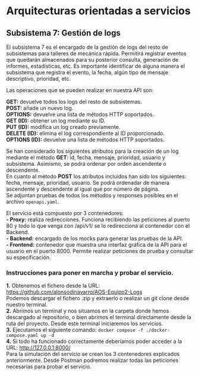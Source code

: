 # Arquitecturas orientadas a servicios
## Subsistema 7: Gestión de logs
El subsistema 7 es el encargado de la gestión de logs del resto de subsistemas para talleres de mecánica rápida. Permitirá registrar eventos que quedarán almacenados para su posterior consulta, generación de informes, estadísticas, etc. Es importante identificar de alguna manera el subsistema que registra el evento, la fecha, algún tipo de mensaje descriptivo, prioridad, etc.

Las operaciones que se pueden realizar en nuestra API son:

**GET:** devuelve todos los logs del resto de subsistemas. <br/>
**POST:** añade un nuevo log. <br/>
**OPTIONS:** devuelve una lista de métodos HTTP soportados. <br/>
**GET (ID):** obtener un log mediante su ID. <br/>
**PUT (ID):** modifica un log creado previamente. <br/>
**DELETE (ID):** elimina el log correspondiente al ID proporcionado. <br/>
**OPTIONS (ID):** devuelve una lista de métodos HTTP soportados. <br/>

Se han considerado los siguientes atributos para la creación de un log mediante el método **GET**: id, fecha, mensaje, prioridad, usuario y subsistema. Asimismo, se podrá ordenar por orden ascendente o descendente. <br/>
En cuanto al método **POST** los atributos incluidos han sido los siguientes: fecha, mensaje, prioridad, usuario. Se podrá ordenadar de manera ascendente y descendente al igual que por número de página. <br/>
Se adjuntan pruebas de todos los métodos y responses posibles en el archivo `openapi.yaml`.

El servicio está compuesto por 3 contenedores: <br/>
**- Proxy:** realiza redirecciones. Funciona recibiendo las peticiones al puerto 80 y todo lo que venga con /api/v1/ se lo redirecciona al contenedor con el Backend. <br/>
**- Backend:** encargado de los mocks para generar las pruebas de la API. <br/>
**- Frontend:** contenedor que muestra una interfaz gráfica de la API para el usuario en el puerto 8000. Permite realizar peticiones de prueba y consultar su especificación. <br/>

### Instrucciones para poner en marcha y probar el servicio.
**1.** Obtenemos el fichero desde la URL: https://github.com/alonsodinavarro/AOS-Equipo2-Logs <br/>
Podemos descargar el fichero .zip y extraerlo o realizar un git clone desde nuestro terminal. <br/>
**2.** Abrimos un terminal y nos situamos en la carpeta donde hemos descargado al repositorio, o bien abrimos el terminal directamente desde la ruta del proyecto. Desde este terminal iniciaremos los servicios. <br/>
**3.** Ejecutamos el siguiente comando: `docker compose -f ./docker-compose.yaml up -d` <br/>
**4.** Si todo ha funcionado correctamente deberíamos poder acceder a la URL: http://127.0.0.1:8000/ <br/>
Para la simulación del servicio se crean los 3 contenedores explicados anteriormente.
Desde Postman podremos realizar todas las peticiones necesarias para probar el servicio.
   
